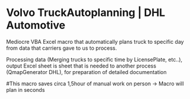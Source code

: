 # Volvo TruckAutoplanning | DHL Automotive
Mediocre VBA Excel macro that automatically plans truck to specific day from data that carriers gave to us to process.

Processing data (Merging trucks to specific time by LicensePlate, etc..), output Excel sheet is sheet that is needed to another process (QmapGenerator DHL), for preparation of detailed documentation

#This macro saves circa 1,5hour of manual work on person -> Macro will plan in seconds
